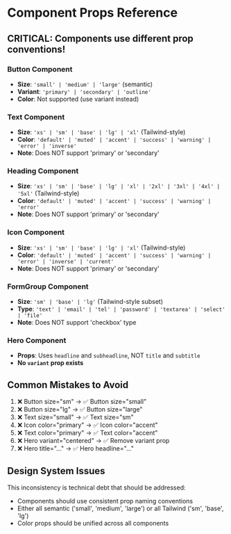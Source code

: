 # Component Props Reference

## CRITICAL: Components use different prop conventions!

### Button Component
- **Size**: `'small' | 'medium' | 'large'` (semantic)
- **Variant**: `'primary' | 'secondary' | 'outline'`
- **Color**: Not supported (use variant instead)

### Text Component  
- **Size**: `'xs' | 'sm' | 'base' | 'lg' | 'xl'` (Tailwind-style)
- **Color**: `'default' | 'muted' | 'accent' | 'success' | 'warning' | 'error' | 'inverse'`
- **Note**: Does NOT support 'primary' or 'secondary'

### Heading Component
- **Size**: `'xs' | 'sm' | 'base' | 'lg' | 'xl' | '2xl' | '3xl' | '4xl' | '5xl'` (Tailwind-style)
- **Color**: `'default' | 'muted' | 'accent' | 'success' | 'warning' | 'error'`
- **Note**: Does NOT support 'primary' or 'secondary'

### Icon Component
- **Size**: `'xs' | 'sm' | 'base' | 'lg' | 'xl'` (Tailwind-style)
- **Color**: `'default' | 'muted' | 'accent' | 'success' | 'warning' | 'error' | 'inverse' | 'current'`
- **Note**: Does NOT support 'primary' or 'secondary'

### FormGroup Component
- **Size**: `'sm' | 'base' | 'lg'` (Tailwind-style subset)
- **Type**: `'text' | 'email' | 'tel' | 'password' | 'textarea' | 'select' | 'file'`
- **Note**: Does NOT support 'checkbox' type

### Hero Component
- **Props**: Uses `headline` and `subheadline`, NOT `title` and `subtitle`
- **No `variant` prop exists**

## Common Mistakes to Avoid

1. ❌ Button size="sm" → ✅ Button size="small"
2. ❌ Button size="lg" → ✅ Button size="large"  
3. ❌ Text size="small" → ✅ Text size="sm"
4. ❌ Icon color="primary" → ✅ Icon color="accent"
5. ❌ Text color="primary" → ✅ Text color="accent"
6. ❌ Hero variant="centered" → ✅ Remove variant prop
7. ❌ Hero title="..." → ✅ Hero headline="..."

## Design System Issues

This inconsistency is technical debt that should be addressed:
- Components should use consistent prop naming conventions
- Either all semantic ('small', 'medium', 'large') or all Tailwind ('sm', 'base', 'lg')
- Color props should be unified across all components